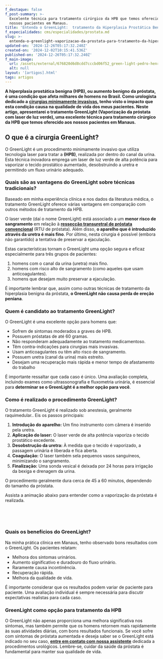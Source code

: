 ```yaml
---
f_destaque: false
f_post-summary: >-
  Excelente técnica para tratamento cirúrgico da HPB que temos oferecido aos
  nossos pacientes em Manaus.
title: 'Entenda o GreenLight:  tratamento da Hiperplasia Prostática Benigna'
f_especialidades: cms/especialidades/prostata.md
slug: >-
  entenda-o-greenlight-vaporizacao-da-prostata-para-tratamento-da-hiperplasia-prostatica-benigna
updated-on: '2024-12-26T05:17:32.240Z'
created-on: '2024-12-02T10:15:41.536Z'
published-on: '2024-12-26T05:17:32.240Z'
f_main-image:
  url: /assets/external/676820d6d8cdd7cccbd06f52_green-light-pedro-henrique.jpg
  alt: null
layout: '[artigos].html'
tags: artigos
---
```


**A hiperplasia prostática benigna (HPB), ou aumento benigno da próstata, é uma condição que afeta milhares de homens no Brasil. Como urologista dedicado a** [**cirurgias minimamente invasivas**](https://uroconsult.com.br/cirurgia-robotica-manaus/)**, tenho visto o impacto que esta condição causa na qualidade de vida dos meus pacientes. Neste artigo, apresentarei o tratamento GreenLight (Vaporização da próstata com laser de luz verde), uma excelente técnica para tratamento cirúrgico da HPB que temos oferecido aos nossos pacientes em Manaus.**

**O que é a cirurgia GreenLight?**
----------------------------------

O GreenLight é um procedimento minimamente invasivo que utiliza tecnologia laser para tratar a **(HPB)**, realizada por dentro do canal da urina. Esta técnica inovadora emprega um laser de luz verde de alta potência para vaporizar o tecido prostático aumentado, desobstruindo a uretra e permitindo um fluxo urinário adequado.

### **Quais são as vantagens do GreenLight sobre técnicas tradicionais?**

Baseado em minha experiência clínica e nos dados da literatura médica, o tratamento GreenLight oferece várias vantagens em comparação com outros métodos de tratamento da HPB.

O laser verde (daí o nome GreenLight) está associado a um **menor risco de sangramento** em relação à [**ressecção transuretral de próstata convencional**](https://www.uroconsult.com.br/prostata/) (RTU de próstata). Além disso, **o aparelho que é introduzido através da uretra é mais fino**. Por último, nesta cirurgia é possível (embora não garantido) a tentativa de preservar a ejaculação.

Estas características tornam o GreenLight uma opção segura e eficaz especialmente para três grupos de pacientes:

1.  homens com o canal da urina (uretra) mais fino.
2.  homens com risco alto de sangramento (como aqueles que usam anticoagulantes).
3.  homens que desejam muito preservar a ejaculação.

É importante lembrar que, assim como outras técnicas de tratamento da hiperplasia benigna da próstata, **o GreenLight não causa perda de ereção peniana**.

### **Quem é candidato ao tratamento GreenLight?**

O GreenLight é uma excelente opção para homens que:

*   Sofrem de sintomas moderados a graves de HPB.
*   Possuem próstatas de até 60 gramas.
*   Não responderam adequadamente ao tratamento medicamentoso.
*   Têm contra-indicações para cirurgias mais invasivas.
*   Usam anticoagulantes ou têm alto risco de sangramento.
*   Possuem uretra (canal da urina) mais estreito.
*   Desejam uma recuperação mais rápida e menor tempo de afastamento do trabalho

É importante ressaltar que cada caso é único. Uma avaliação completa, incluindo exames como ultrassonografia e fluxometria urinária, é essencial para **determinar se o GreenLight é a melhor opção para você**.

### **Como é realizado o procedimento GreenLight?**

O tratamento GreenLight é realizado sob anestesia, geralmente raquimedular.. Eis os passos principais:

1.  **Introdução do aparelho:** Um fino instrumento com câmera é inserido pela uretra.
2.  **Aplicação do laser:** O laser verde de alta potência vaporiza o tecido prostático excedente.
3.  **Desobstrução da uretra:** À medida que o tecido é vaporizado, a passagem urinária é liberada e fica aberta.
4.  **Coagulação:** O laser também sela pequenos vasos sanguíneos, minimizando o sangramento.
5.  **Finalização:** Uma sonda vesical é deixada por 24 horas para irrigação da bexiga e drenagem da urina.

O procedimento geralmente dura cerca de 45 a 60 minutos, dependendo do tamanho da próstata.

Assista a animação abaixo para entender como a vaporização da próstata é realizada.

‍

‍

### **Quais os benefícios do GreenLight?**

Na minha prática clínica em Manaus, tenho observado bons resultados com o GreenLight. Os pacientes relatam:

*   Melhora dos sintomas urinários.
*   Aumento significativo e duradouro do fluxo urinário.
*   Raramente causa incontinência.
*   Recuperação rápida.
*   Melhora da qualidade de vida.

É importante considerar que os resultados podem variar de paciente para paciente. Uma avaliação individual é sempre necessária para discutir expectativas realistas para cada caso.

### **GreenLight como opção para tratamento da HPB**

O GreenLight não apenas proporciona uma melhora significativa nos sintomas, mas também permite que os homens retornem mais rapidamente às suas atividades diárias, com bons resultados funcionais. Se você sofre com sintomas de próstata aumentada e deseja saber se o GreenLight está indicado no seu caso, [**entre em contato com nossa assistente**](https://web.whatsapp.com/send/?phone=559282252490) dedicada a procedimentos urológicos. Lembre-se, cuidar da saúde da próstata é fundamental para manter sua qualidade de vida.

‍
